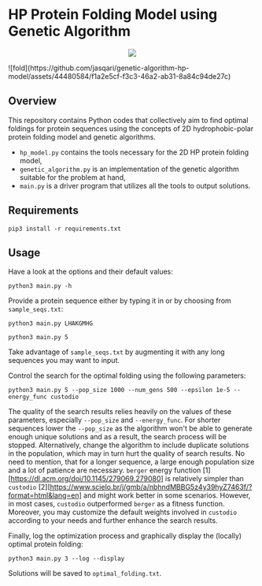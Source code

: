 # HP Protein Folding Model using Genetic Algorithm
<p align="center">
 <img src="https://github.com/jasqari/genetic-algorithm-hp-model/assets/44480584/17b02515-f662-4639-8b13-5a470f1fa0c5"/>
</p>
![fold](https://github.com/jasqari/genetic-algorithm-hp-model/assets/44480584/f1a2e5cf-f3c3-46a2-ab31-8a84c94de27c)

## Overview
This repository contains Python codes that collectively aim to find optimal foldings for protein sequences using the concepts of 2D hydrophobic-polar protein folding model and genetic algorithms.
* `hp_model.py` contains the tools necessary for the 2D HP protein folding model,
* `genetic_algorithm.py` is an implementation of the genetic algorithm suitable for the problem at hand,
* `main.py` is a driver program that utilizes all the tools to output solutions.

## Requirements
```
pip3 install -r requirements.txt
```

## Usage
Have a look at the options and their default values:
```
python3 main.py -h
```

Provide a protein sequence either by typing it in or by choosing from `sample_seqs.txt`:
```
python3 main.py LHAKGMHG
```
```
python3 main.py 5
```
Take advantage of `sample_seqs.txt` by augmenting it with any long sequences you may want to input.

Control the search for the optimal folding using the following parameters:
```
python3 main.py 5 --pop_size 1000 --num_gens 500 --epsilon 1e-5 --energy_func custodio
```
The quality of the search results relies heavily on the values of these parameters, especially `--pop_size` and `--energy_func`.
For shorter sequences lower the `--pop_size` as the algorithm won't be able to generate enough unique solutions and as a result, the search process will be stopped. Alternatively, change the algorithm to include duplicate solutions in the population, which may in turn hurt the quality of search results.
No need to mention, that for a longer sequence, a large enough population size and a lot of patience are necessary.
`berger` energy function [1][https://dl.acm.org/doi/10.1145/279069.279080] is relatively simpler than `custodio` [2][https://www.scielo.br/j/gmb/a/nbhndMBBG5z4y39hyZ7463f/?format=html&lang=en] and might work better in some scenarios. However, in most cases, `custodio` outperformed `berger` as a fitness function. Moreover, you may customize the default weights involved in `custodio` according to your needs and further enhance the search results.

Finally, log the optimization process and graphically display the (locally) optimal protein folding:
```
python3 main.py 3 --log --display
```

Solutions will be saved to `optimal_folding.txt`.

